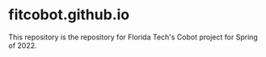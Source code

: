 # fitcobot.github.io


This repository is the repository for Florida Tech's Cobot project for Spring of 2022.
